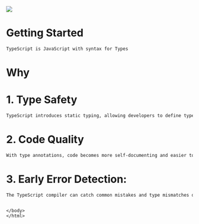 <!DOCTYPE html>
<html lang="en">
<head>
    <meta charset="UTF-8">
    <meta name="viewport" content="width=device-width, initial-scale=1.0">
</head>
<body>
<img src="https://th.bing.com/th/id/OIP.b2Z9JpXGA7-nhe6Xm371AwHaEK?pid=ImgDet&rs=1" width={200}  class="image"/>


# Getting Started 
``` bash
TypeScript is JavaScript with syntax for Types
```
# Why
# 1. Type Safety
``` bash 
TypeScript introduces static typing, allowing developers to define types for variables, function parameters, and return values.
```
# 2. Code Quality 
``` bash
With type annotations, code becomes more self-documenting and easier to understand.
```

# 3. Early Error Detection: 
``` bash
The TypeScript compiler can catch common mistakes and type mismatches during development.
```


```

</body>
</html>

